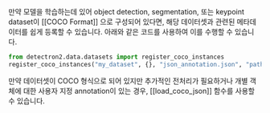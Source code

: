 만약 모델을 학습하는데 있어 object detection, segmentation, 또는 keypoint dataset이 [[COCO Format]] 으로 구성되어 있다면, 해당 데이터셋과 관련된 메타데이터를 쉽게 등록할 수 있습니다. 아래와 같은 코드를 사용하여 이를 수행할 수 있습니다.

```python
from detectron2.data.datasets import register_coco_instances
register_coco_instances("my_dataset", {}, "json_annotation.json", "path/to/image/dir")
```

만약 데이터셋이 COCO 형식으로 되어 있지만 추가적인 전처리가 필요하거나 개별 객체에 대한 사용자 지정 annotation이 있는 경우, [[load_coco_json]] 함수를 사용할 수 있습니다.

